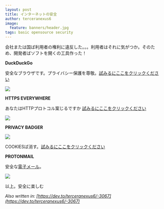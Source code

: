 ```yaml
---
layout: post
title: インターネットの安全
author: terceranexus6
image:
  feature: banners/header.jpg
tags: basic opensource security
---
```


会社または国ば利用者の権利に違反した。。。利用者はそれに気がつか。そのため、開発者ばソフトを開くの工具作った！

**DuckDuckGo**

安全なブラウザです。プライバシー保護を尊敬。[試みるにここをクリックください](https://dev.to/terceranexus6/duckduckgo.com)

<img src="{{ site.url }}/assets/images/dev.to/duckduckgo.png" style="display: block; margin: 0 auto;">

**HTTPS EVERYWHERE**

あなたはHTTPプロトコル案じるですか
[試みるにここをクリックください](https://www.eff.org/https-everywhere)

<img src="{{ site.url }}/assets/images/dev.to/httpseverywhere.png" style="display: block; margin: 0 auto;">

**PRIVACY BADGER**

<img src="{{ site.url }}/assets/images/dev.to/privacy_badger.png" style="display: block; margin: 0 auto;">

COOKIESば消す。[試みるにここをクリックください](https://www.eff.org/privacybadger)

**PROTONMAIL**

安全な[電子メール](https://protonmail.com/)。

<img src="{{ site.url }}/assets/images/dev.to/protonmail.jpeg" style="display: block; margin: 0 auto;">

以上。安全に楽しむ

*Also written in: [https://dev.to/terceranexus6/-3067](https://dev.to/terceranexus6/-3067)*
